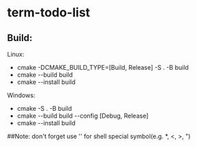 # term-todo-list

## Build: 
 
Linux:
 * cmake -DCMAKE_BUILD_TYPE=[Build, Release] -S . -B build
 * cmake --build build
 * cmake --install build

Windows:
 * cmake -S . -B build
 * cmake --build build --config [Debug, Release]
 * cmake --install build

##Note: don't forget use '\' for shell special symbol(e.g. *, <, >, ")
